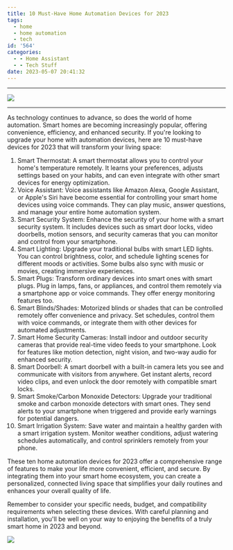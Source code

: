 ```yaml
---
title: 10 Must-Have Home Automation Devices for 2023
tags:
  - home
  - home automation
  - tech
id: '564'
categories:
  - - Home Assistant
  - - Tech Stuff
date: 2023-05-07 20:41:32
---
```


* * *

![](https://techdonecheap.files.wordpress.com/2023/05/smart-home-1.jpg?w=1024)

* * *

As technology continues to advance, so does the world of home automation. Smart homes are becoming increasingly popular, offering convenience, efficiency, and enhanced security. If you're looking to upgrade your home with automation devices, here are 10 must-have devices for 2023 that will transform your living space:

1.  Smart Thermostat: A smart thermostat allows you to control your home's temperature remotely. It learns your preferences, adjusts settings based on your habits, and can even integrate with other smart devices for energy optimization.
2.  Voice Assistant: Voice assistants like Amazon Alexa, Google Assistant, or Apple's Siri have become essential for controlling your smart home devices using voice commands. They can play music, answer questions, and manage your entire home automation system.
3.  Smart Security System: Enhance the security of your home with a smart security system. It includes devices such as smart door locks, video doorbells, motion sensors, and security cameras that you can monitor and control from your smartphone.
4.  Smart Lighting: Upgrade your traditional bulbs with smart LED lights. You can control brightness, color, and schedule lighting scenes for different moods or activities. Some bulbs also sync with music or movies, creating immersive experiences.
5.  Smart Plugs: Transform ordinary devices into smart ones with smart plugs. Plug in lamps, fans, or appliances, and control them remotely via a smartphone app or voice commands. They offer energy monitoring features too.
6.  Smart Blinds/Shades: Motorized blinds or shades that can be controlled remotely offer convenience and privacy. Set schedules, control them with voice commands, or integrate them with other devices for automated adjustments.
7.  Smart Home Security Cameras: Install indoor and outdoor security cameras that provide real-time video feeds to your smartphone. Look for features like motion detection, night vision, and two-way audio for enhanced security.
8.  Smart Doorbell: A smart doorbell with a built-in camera lets you see and communicate with visitors from anywhere. Get instant alerts, record video clips, and even unlock the door remotely with compatible smart locks.
9.  Smart Smoke/Carbon Monoxide Detectors: Upgrade your traditional smoke and carbon monoxide detectors with smart ones. They send alerts to your smartphone when triggered and provide early warnings for potential dangers.
10.  Smart Irrigation System: Save water and maintain a healthy garden with a smart irrigation system. Monitor weather conditions, adjust watering schedules automatically, and control sprinklers remotely from your phone.

These ten home automation devices for 2023 offer a comprehensive range of features to make your life more convenient, efficient, and secure. By integrating them into your smart home ecosystem, you can create a personalized, connected living space that simplifies your daily routines and enhances your overall quality of life.

Remember to consider your specific needs, budget, and compatibility requirements when selecting these devices. With careful planning and installation, you'll be well on your way to enjoying the benefits of a truly smart home in 2023 and beyond.

![](https://techdonecheap.files.wordpress.com/2023/05/techpredatormedbaner.jpg?w=723)